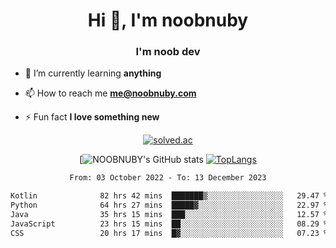 <h1 align="center">Hi 👋, I'm noobnuby</h1>
<h3 align="center">I'm noob dev</h3>

- 🌱 I’m currently learning **anything**

- 📫 How to reach me **me@noobnuby.com**

- ⚡ Fun fact **I love something new**

<div align="center">
  
[![solved.ac](https://solvedac-cards-starcea.paring.moe/profile/noobnuby)](https://solved.ac/profile/noobnuby)

<div>
<div align="center">

[![NOOBNUBY's GitHub stats](https://github-readme-stats.vercel.app/api?username=NOOBNUBY&show_icons=true&theme=dark)
[![TopLangs](https://github-readme-stats.vercel.app/api/top-langs/?username=NOOBNUBY&layout=compact&theme=dark)](https://github.com/anuraghazra/github-readme-stats)

</div>

<!--START_SECTION:waka-->

```txt
From: 03 October 2022 - To: 13 December 2023

Kotlin              82 hrs 42 mins  ███████▒░░░░░░░░░░░░░░░░░   29.47 %
Python              64 hrs 27 mins  █████▓░░░░░░░░░░░░░░░░░░░   22.97 %
Java                35 hrs 15 mins  ███░░░░░░░░░░░░░░░░░░░░░░   12.57 %
JavaScript          23 hrs 15 mins  ██░░░░░░░░░░░░░░░░░░░░░░░   08.29 %
CSS                 20 hrs 17 mins  █▓░░░░░░░░░░░░░░░░░░░░░░░   07.23 %
```

<!--END_SECTION:waka-->
